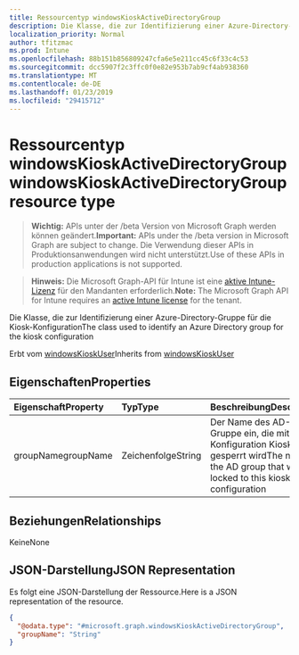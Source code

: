```yaml
---
title: Ressourcentyp windowsKioskActiveDirectoryGroup
description: Die Klasse, die zur Identifizierung einer Azure-Directory-Gruppe für die Kiosk-Konfiguration
localization_priority: Normal
author: tfitzmac
ms.prod: Intune
ms.openlocfilehash: 88b151b856809247cfa6e5e211cc45c6f33c4c53
ms.sourcegitcommit: dcc5907f2c3ffc0f0e82e953b7ab9cf4ab938360
ms.translationtype: MT
ms.contentlocale: de-DE
ms.lasthandoff: 01/23/2019
ms.locfileid: "29415712"
---
```

# <a name="windowskioskactivedirectorygroup-resource-type"></a><span data-ttu-id="ec3d1-103">Ressourcentyp windowsKioskActiveDirectoryGroup</span><span class="sxs-lookup"><span data-stu-id="ec3d1-103">windowsKioskActiveDirectoryGroup resource type</span></span>

> <span data-ttu-id="ec3d1-104">**Wichtig:** APIs unter der /beta Version von Microsoft Graph werden können geändert.</span><span class="sxs-lookup"><span data-stu-id="ec3d1-104">**Important:** APIs under the /beta version in Microsoft Graph are subject to change.</span></span> <span data-ttu-id="ec3d1-105">Die Verwendung dieser APIs in Produktionsanwendungen wird nicht unterstützt.</span><span class="sxs-lookup"><span data-stu-id="ec3d1-105">Use of these APIs in production applications is not supported.</span></span>

> <span data-ttu-id="ec3d1-106">**Hinweis:** Die Microsoft Graph-API für Intune ist eine [aktive Intune-Lizenz](https://go.microsoft.com/fwlink/?linkid=839381) für den Mandanten erforderlich.</span><span class="sxs-lookup"><span data-stu-id="ec3d1-106">**Note:** The Microsoft Graph API for Intune requires an [active Intune license](https://go.microsoft.com/fwlink/?linkid=839381) for the tenant.</span></span>

<span data-ttu-id="ec3d1-107">Die Klasse, die zur Identifizierung einer Azure-Directory-Gruppe für die Kiosk-Konfiguration</span><span class="sxs-lookup"><span data-stu-id="ec3d1-107">The class used to identify an Azure Directory group for the kiosk configuration</span></span>


<span data-ttu-id="ec3d1-108">Erbt vom [windowsKioskUser](../resources/intune-deviceconfig-windowskioskuser.md)</span><span class="sxs-lookup"><span data-stu-id="ec3d1-108">Inherits from [windowsKioskUser](../resources/intune-deviceconfig-windowskioskuser.md)</span></span>

## <a name="properties"></a><span data-ttu-id="ec3d1-109">Eigenschaften</span><span class="sxs-lookup"><span data-stu-id="ec3d1-109">Properties</span></span>
|<span data-ttu-id="ec3d1-110">Eigenschaft</span><span class="sxs-lookup"><span data-stu-id="ec3d1-110">Property</span></span>|<span data-ttu-id="ec3d1-111">Typ</span><span class="sxs-lookup"><span data-stu-id="ec3d1-111">Type</span></span>|<span data-ttu-id="ec3d1-112">Beschreibung</span><span class="sxs-lookup"><span data-stu-id="ec3d1-112">Description</span></span>|
|:---|:---|:---|
|<span data-ttu-id="ec3d1-113">groupName</span><span class="sxs-lookup"><span data-stu-id="ec3d1-113">groupName</span></span>|<span data-ttu-id="ec3d1-114">Zeichenfolge</span><span class="sxs-lookup"><span data-stu-id="ec3d1-114">String</span></span>|<span data-ttu-id="ec3d1-115">Der Name des AD-Gruppe ein, die mit dieser Konfiguration Kiosk gesperrt wird</span><span class="sxs-lookup"><span data-stu-id="ec3d1-115">The name of the AD group that will be locked to this kiosk configuration</span></span>|

## <a name="relationships"></a><span data-ttu-id="ec3d1-116">Beziehungen</span><span class="sxs-lookup"><span data-stu-id="ec3d1-116">Relationships</span></span>
<span data-ttu-id="ec3d1-117">Keine</span><span class="sxs-lookup"><span data-stu-id="ec3d1-117">None</span></span>

## <a name="json-representation"></a><span data-ttu-id="ec3d1-118">JSON-Darstellung</span><span class="sxs-lookup"><span data-stu-id="ec3d1-118">JSON Representation</span></span>
<span data-ttu-id="ec3d1-119">Es folgt eine JSON-Darstellung der Ressource.</span><span class="sxs-lookup"><span data-stu-id="ec3d1-119">Here is a JSON representation of the resource.</span></span>
<!-- {
  "blockType": "resource",
  "@odata.type": "microsoft.graph.windowsKioskActiveDirectoryGroup"
}
-->
``` json
{
  "@odata.type": "#microsoft.graph.windowsKioskActiveDirectoryGroup",
  "groupName": "String"
}
```




